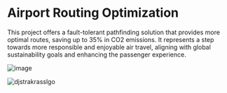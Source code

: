 # Airport Routing Optimization

This project offers a fault-tolerant pathfinding solution that provides more optimal routes, saving up to 35% in CO2 emissions. 
It represents a step towards more responsible and enjoyable air travel, aligning with global sustainability goals and enhancing the passenger experience.

![image](https://github.com/ameyagidh/AirportOptimization/assets/65457905/05ccfb2b-2eaf-46e9-be08-c05cef5b5095)

![djstrakrasslgo](https://github.com/ameyagidh/AirportOptimization/assets/65457905/390658b4-593b-4b0c-82a4-9c7de40611d8)




